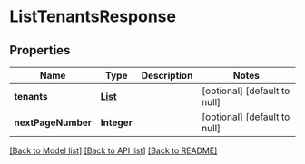# ListTenantsResponse
## Properties

| Name | Type | Description | Notes |
|------------ | ------------- | ------------- | -------------|
| **tenants** | [**List**](Tenant.md) |  | [optional] [default to null] |
| **nextPageNumber** | **Integer** |  | [optional] [default to null] |

[[Back to Model list]](../README.md#documentation-for-models) [[Back to API list]](../README.md#documentation-for-api-endpoints) [[Back to README]](../README.md)

